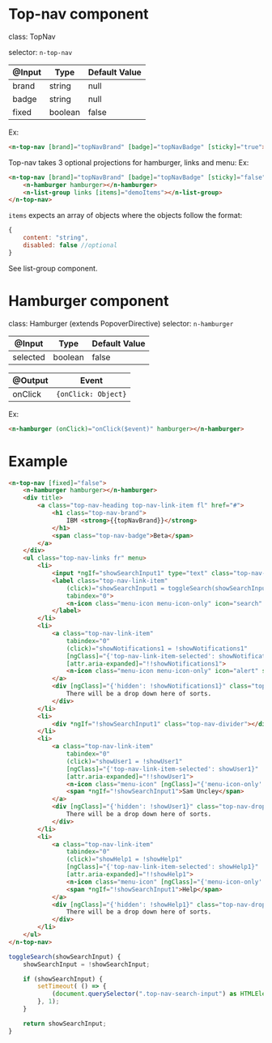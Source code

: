 # Top-nav component

class: TopNav

selector: `n-top-nav`

| @Input    | Type        | Default Value |
| --------- | ----------- | ------------- |
| brand     | string      | null          |
| badge     | string      | null          |
| fixed     | boolean     | false         |


Ex:
```html
<n-top-nav [brand]="topNavBrand" [badge]="topNavBadge" [sticky]="true"></n-top-nav>
```

Top-nav takes 3 optional projections for hamburger, links and menu:
Ex:
```html
<n-top-nav [brand]="topNavBrand" [badge]="topNavBadge" [sticky]="false">
	<n-hamburger hamburger></n-hamburger>
	<n-list-group links [items]="demoItems"></n-list-group>
</n-top-nav>
```

`items` expects an array of objects where the objects follow the format:
```javascript
{
	content: "string",
	disabled: false //optional
}
```

See list-group component.

# Hamburger component

class: Hamburger (extends PopoverDirective)
selector: `n-hamburger`

| @Input    | Type        | Default Value |
| --------- | ----------- | ------------- |
| selected  | boolean     | false         |

| @Output | Event               |
| ------- | ------------------- |
| onClick | `{onClick: Object}` |


Ex:
```html
<n-hamburger (onClick)="onClick($event)" hamburger></n-hamburger>
```

# Example

```html
<n-top-nav [fixed]="false">
	<n-hamburger hamburger></n-hamburger>
	<div title>
		<a class="top-nav-heading top-nav-link-item fl" href="#">
			<h1 class="top-nav-brand">
				IBM <strong>{{topNavBrand}}</strong>
			</h1>
			<span class="top-nav-badge">Beta</span>
		</a>
	</div>
	<ul class="top-nav-links fr" menu>
		<li>
			<input *ngIf="showSearchInput1" type="text" class="top-nav-search-input">
			<label class="top-nav-link-item"
				(click)="showSearchInput1 = toggleSearch(showSearchInput1)"
				tabindex="0">
				<n-icon class="menu-icon menu-icon-only" icon="search" size="sm"></n-icon>
			</label>
		</li>
		<li>
			<a class="top-nav-link-item"
				tabindex="0"
				(click)="showNotifications1 = !showNotifications1"
				[ngClass]="{'top-nav-link-item-selected': showNotifications1}"
				[attr.aria-expanded]="!!showNotifications1">
				<n-icon class="menu-icon menu-icon-only" icon="alert" size="sm"></n-icon>
			</a>
			<div [ngClass]="{'hidden': !showNotifications1}" class="top-nav-dropdown">
				There will be a drop down here of sorts.
			</div>
		</li>
		<li>
			<div *ngIf="!showSearchInput1" class="top-nav-divider"></div>
		</li>
		<li>
			<a class="top-nav-link-item"
				tabindex="0"
				(click)="showUser1 = !showUser1"
				[ngClass]="{'top-nav-link-item-selected': showUser1}"
				[attr.aria-expanded]="!!showUser1">
				<n-icon class="menu-icon" [ngClass]="{'menu-icon-only': showSearchInput1}" icon="profile" size="sm"></n-icon>
				<span *ngIf="!showSearchInput1">Sam Uncley</span>
			</a>
			<div [ngClass]="{'hidden': !showUser1}" class="top-nav-dropdown">
				There will be a drop down here of sorts.
			</div>
		</li>
		<li>
			<a class="top-nav-link-item"
				tabindex="0"
				(click)="showHelp1 = !showHelp1"
				[ngClass]="{'top-nav-link-item-selected': showHelp1}"
				[attr.aria-expanded]="!!showHelp1">
				<n-icon class="menu-icon" [ngClass]="{'menu-icon-only': showSearchInput1}" icon="help" size="sm"></n-icon>
				<span *ngIf="!showSearchInput1">Help</span>
			</a>
			<div [ngClass]="{'hidden': !showHelp1}" class="top-nav-dropdown">
				There will be a drop down here of sorts.
			</div>
		</li>
	</ul>
</n-top-nav>
```

```typescript
toggleSearch(showSearchInput) {
	showSearchInput = !showSearchInput;

	if (showSearchInput) {
		setTimeout( () => {
			(document.querySelector(".top-nav-search-input") as HTMLElement).focus();
		}, 1);
	}

	return showSearchInput;
}
```
